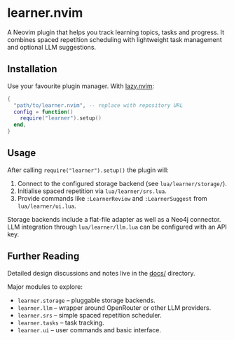 # learner.nvim

A Neovim plugin that helps you track learning topics, tasks and progress. It combines spaced repetition scheduling with lightweight task management and optional LLM suggestions.

## Installation

Use your favourite plugin manager. With [lazy.nvim](https://github.com/folke/lazy.nvim):

```lua
{
  "path/to/learner.nvim", -- replace with repository URL
  config = function()
    require("learner").setup()
  end,
}
```

## Usage

After calling `require("learner").setup()` the plugin will:

1. Connect to the configured storage backend (see `lua/learner/storage/`).
2. Initialise spaced repetition via `lua/learner/srs.lua`.
3. Provide commands like `:LearnerReview` and `:LearnerSuggest` from `lua/learner/ui.lua`.

Storage backends include a flat-file adapter as well as a Neo4j connector. LLM integration through `lua/learner/llm.lua` can be configured with an API key.

## Further Reading

Detailed design discussions and notes live in the [docs/](docs/) directory.

Major modules to explore:

- `learner.storage` – pluggable storage backends.
- `learner.llm` – wrapper around OpenRouter or other LLM providers.
- `learner.srs` – simple spaced repetition scheduler.
- `learner.tasks` – task tracking.
- `learner.ui` – user commands and basic interface.


